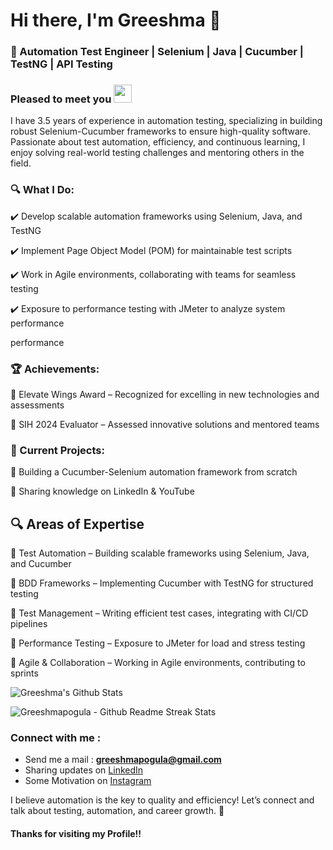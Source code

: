 # Hi there, I'm Greeshma 👋

### 🚀 Automation Test Engineer | Selenium | Java | Cucumber | TestNG | API Testing

### Pleased to meet you <img src="https://camo.githubusercontent.com/7bf64c0124cdd39d5abc7bc192debd43dd4aae6c/68747470733a2f2f656d6f6a69732e736c61636b6d6f6a69732e636f6d2f656d6f6a69732f696d616765732f313533313834393433302f343234362f626c6f622d73756e676c61737365732e6769663f31353331383439343330" width="29px">

I have 3.5 years of experience in automation testing, specializing in building robust Selenium-Cucumber frameworks to ensure high-quality software. Passionate about test automation, efficiency, and continuous learning, I enjoy solving real-world testing challenges and mentoring others in the field.

### 🔍 What I Do:

✔️ Develop scalable automation frameworks using Selenium, Java, and TestNG

✔️ Implement Page Object Model (POM) for maintainable test scripts

✔️ Work in Agile environments, collaborating with teams for seamless testing

✔️ Exposure to performance testing with JMeter to analyze system performance

performance

### 🏆 Achievements:

🏅 Elevate Wings Award – Recognized for excelling in new technologies and assessments

🏅 SIH 2024 Evaluator – Assessed innovative solutions and mentored teams

### 📌 Current Projects:

🔹 Building a Cucumber-Selenium automation framework from scratch

🔹 Sharing knowledge on LinkedIn & YouTube


## 🔍 Areas of Expertise

📌 Test Automation – Building scalable frameworks using Selenium, Java, and Cucumber

📌 BDD Frameworks – Implementing Cucumber with TestNG for structured testing

📌 Test Management – Writing efficient test cases, integrating with CI/CD pipelines

📌 Performance Testing – Exposure to JMeter for load and stress testing

📌 Agile & Collaboration – Working in Agile environments, contributing to sprints



![Greeshma's Github Stats](https://github-readme-stats.vercel.app/api?username=Greeshmapogula&show_icons=true&theme=radical)

<p>
  <img src="http://github-readme-streak-stats.herokuapp.com?user=Greeshmapogula&theme=dark&hide_border=true" alt="Greeshmapogula - Github Readme Streak Stats" />
</p>




### Connect with me : 
- Send me a mail : **greeshmapogula@gmail.com**
- Sharing updates on <a href="https://www.linkedin.com/in/greeshma-pogula-4b2866187/">LinkedIn</a>
- Some Motivation on <a href="https://www.instagram.com/greeshma_vasanth/">Instagram</a>


I believe automation is the key to quality and efficiency! Let’s connect and talk about testing, automation, and career growth. 🚀
#### Thanks for  visiting my Profile!!




